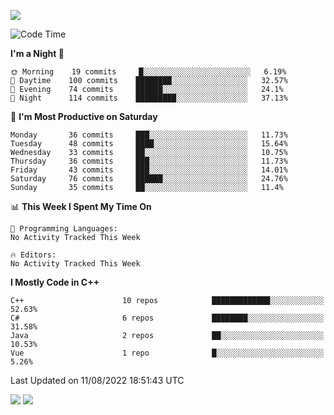![](https://komarev.com/ghpvc/?username=lilpidgey&color=red)
<!--START_SECTION:waka-->
![Code Time](http://img.shields.io/badge/Code%20Time-0%20secs-blue)

**I'm a Night 🦉** 

```text
🌞 Morning    19 commits     █░░░░░░░░░░░░░░░░░░░░░░░░   6.19% 
🌆 Daytime    100 commits    ████████░░░░░░░░░░░░░░░░░   32.57% 
🌃 Evening    74 commits     ██████░░░░░░░░░░░░░░░░░░░   24.1% 
🌙 Night      114 commits    █████████░░░░░░░░░░░░░░░░   37.13%

```
📅 **I'm Most Productive on Saturday** 

```text
Monday       36 commits     ███░░░░░░░░░░░░░░░░░░░░░░   11.73% 
Tuesday      48 commits     ████░░░░░░░░░░░░░░░░░░░░░   15.64% 
Wednesday    33 commits     ██░░░░░░░░░░░░░░░░░░░░░░░   10.75% 
Thursday     36 commits     ███░░░░░░░░░░░░░░░░░░░░░░   11.73% 
Friday       43 commits     ███░░░░░░░░░░░░░░░░░░░░░░   14.01% 
Saturday     76 commits     ██████░░░░░░░░░░░░░░░░░░░   24.76% 
Sunday       35 commits     ██░░░░░░░░░░░░░░░░░░░░░░░   11.4%

```


📊 **This Week I Spent My Time On** 

```text
💬 Programming Languages: 
No Activity Tracked This Week

🔥 Editors: 
No Activity Tracked This Week

```

**I Mostly Code in C++** 

```text
C++                      10 repos            █████████████░░░░░░░░░░░░   52.63% 
C#                       6 repos             ████████░░░░░░░░░░░░░░░░░   31.58% 
Java                     2 repos             ██░░░░░░░░░░░░░░░░░░░░░░░   10.53% 
Vue                      1 repo              █░░░░░░░░░░░░░░░░░░░░░░░░   5.26%

```



 Last Updated on 11/08/2022 18:51:43 UTC
<!--END_SECTION:waka-->
![](https://hit.yhype.me/github/profile?user_id=42968544)
![](https://komarev.com/ghpvc/?lilpidgey)
